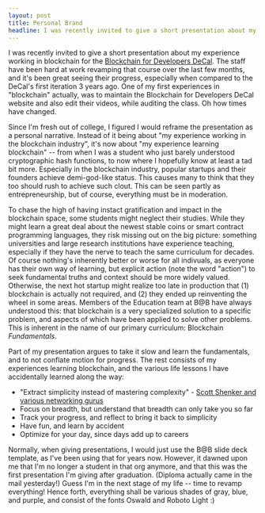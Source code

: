 ```yaml
---
layout: post
title: Personal Brand
headline: I was recently invited to give a short presentation about my experience working in blockchain for the Blockchain for Developers DeCal.
---
```


I was recently invited to give a short presentation about my experience working in blockchain for the [Blockchain for Developers DeCal](https://blockchain.berkeley.edu/courses/spring-2020-developers-decal/). The staff have been hard at work revamping that course over the last few months, and it's been great seeing their progress, especially when compared to the DeCal's first iteration 3 years ago. One of my first experiences in "blockchain" actually, was to maintain the Blockchain for Developers DeCal website and also edit their videos, while auditing the class. Oh how times have changed.

Since I'm fresh out of college, I figured I would reframe the presentation as a personal narrative. Instead of it being about "my experience working in the blockchain industry", it's now about "my experience learning blockchain" -- from when I was a student who just barely understood cryptographic hash functions, to now where I hopefully know at least a tad bit more. Especially in the blockchain industry, popular startups and their founders achieve demi-god-like status. This causes many to think that they too should rush to achieve such clout. This can be seen partly as entrepreneurship, but of course, everything must be in moderation. 

To chase the high of having instact gratification and impact in the blockchain space, some students might neglect their studies. While they might learn a great deal about the newest stable coins or smart contract programming languages, they risk missing out on the big picture: something universities and large research institutions have experience teaching, especially if they have the nerve to teach the same curriculum for decades. Of course nothing's inherently better or worse for all indivuals, as everyone has their own way of learning, but explicit action (note the word "action") to seek fundamental truths and context should be more widely valued. Otherwise, the next hot startup might realize too late in production that (1) blockchain is actually not required, and (2) they ended up reinventing the wheel in some areas. Members of the Education team at B@B have always understood this: that blockchain is a very specialized solution to a specific problem, and aspects of which have been applied to solve other problems. This is inherent in the name of our primary curriculum: Blockchain *Fundamentals*.

Part of my presentation argues to take it slow and learn the fundamentals, and to not conflate motion for progress. The rest consists of my experiences learning blockchain, and the various life lessons I have accidentally learned along the way:

* "Extract simplicity instead of mastering complexity" - [Scott Shenker and various networking gurus](http://dcis.uohyd.ac.in/~apcs/acn/shenker-tue.pdf)
* Focus on breadth, but understand that breadth can only take you so far
* Track your progress, and reflect to bring it back to simplicity
* Have fun, and learn by accident
* Optimize for your day, since days add up to careers

Normally, when giving presentations, I would just use the B@B slide deck template, as I've been using that for years now. However, it dawned upon me that I'm no longer a student in that org anymore, and that this was the first presentation I'm giving after graduation. (Diploma actually came in the mail yesterday!) Guess I'm in the next stage of my life -- time to revamp everything! Hence forth, everything shall be various shades of gray, blue, and purple, and consist of the fonts Oswald and Roboto Light :)
